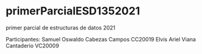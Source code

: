 # primerParcialESD1352021
primer parcial de estructuras de datos 2021

Participantes:
Samuel Oswaldo Cabezas Campos CC20019
Elvis Ariel Viana Cantaderio VC20009
